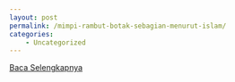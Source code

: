```yaml
---
layout: post
permalink: /mimpi-rambut-botak-sebagian-menurut-islam/
categories:
    - Uncategorized
---
```


[Baca Selengkapnya](/10)
